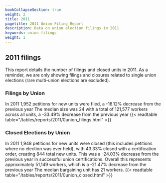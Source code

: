 ```yaml
---
bookCollapseSection: true
weight: 2
title: 2011
pagetitle: 2011 Union Filing Report
description: Data on union election filings in 2011
keywords: union filings
weight: 1
---
```


## 2011 filings

This report details the number of filings and closed units in 2011. As a reminder, we are only showing filings and closures related to single union elections (rare multi-union elections are excluded).

### Filings by Union
In 2011 1,952 petitions for new units were filed, a -18.12% decrease from the previous year The median size was 24 with a total of 121,577 workers across all units, a -33.49% decrease from the previous year
{{< readtable table="/tables/reports/2011/0union_filings.html" >}}

### Closed Elections by Union
In 2011 1,948 petitions for new units were closed (this includes petitions where no election was ever held), with 43.33% closed with a certification order, creating 844 total new units. This was a -24.03% decrease from the previous year in successful union certifications. Overall this represents approximately 51,149 workers, which is a -21.47% decrease from the previous year The median bargaining unit has 21 workers.
{{< readtable table="/tables/reports/2011/0union_closed.html" >}}
